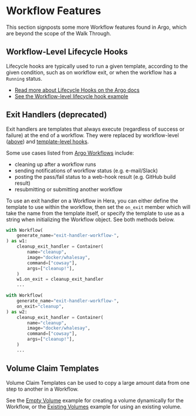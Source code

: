 # Workflow Features

This section signposts some more Workflow features found in Argo, which are beyond the scope of the Walk Through.

## Workflow-Level Lifecycle Hooks

Lifecycle hooks are typically used to run a given template, according to the given condition, such as on workflow exit,
or when the workflow has a `Running` status.

* [Read more about Lifecycle Hooks on the Argo docs](https://argoproj.github.io/argo-workflows/lifecyclehook/)
* [See the Workflow-level lifecycle hook example](../examples/workflows/upstream/life_cycle_hooks_wf_level.md)

## Exit Handlers (deprecated)

Exit handlers are templates that always execute (regardless of success or failure) at the end of a workflow. They were
replaced by workflow-level ([above](#workflow-level-lifecycle-hooks)) and [template-level hooks](./template-features.md#template-level-lifecycle-hooks).

Some use cases listed from [Argo Workflows](https://argoproj.github.io/argo-workflows/walk-through/exit-handlers/)
include:

* cleaning up after a workflow runs
* sending notifications of workflow status (e.g. e-mail/Slack)
* posting the pass/fail status to a web-hook result (e.g. GitHub build result)
* resubmitting or submitting another workflow

To use an exit handler on a Workflow in Hera, you can either define the template to use within the workflow, then set
the `on_exit` member which will take the name from the template itself, or specify the template to use as a string when
initializing the Workflow object. See both methods below.

```py
with Workflow(
    generate_name="exit-handler-workflow-",
) as w1:
    cleanup_exit_handler = Container(
        name="cleanup",
        image="docker/whalesay",
        command=["cowsay"],
        args=["cleanup!"],
    )
    w1.on_exit = cleanup_exit_handler
    ...

with Workflow(
    generate_name="exit-handler-workflow-",
    on_exit="cleanup",
) as w2:
    cleanup_exit_handler = Container(
        name="cleanup",
        image="docker/whalesay",
        command=["cowsay"],
        args=["cleanup!"],
    )
    ...
```

## Volume Claim Templates

Volume Claim Templates can be used to copy a large amount data from one step to another in a Workflow.

See the [Empty Volume](../examples/workflows/upstream/volumes_emptydir.md) example for creating a volume dynamically for the Workflow, or the [Existing Volumes](../examples/workflows/upstream/volumes_existing.md) example for using an existing volume.
